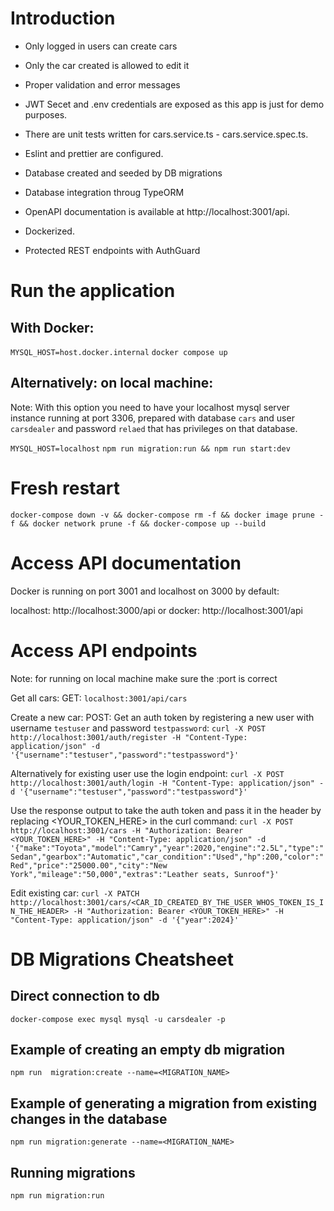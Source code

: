# Introduction

- Only logged in users can create cars
- Only the car created is allowed to edit it
- Proper validation and error messages

- JWT Secet and .env credentials are exposed as this app is just for demo purposes.
- There are unit tests written for cars.service.ts - cars.service.spec.ts.
- Eslint and prettier are configured.
- Database created and seeded by DB migrations
- Database integration throug TypeORM
- OpenAPI documentation is available at http://localhost:3001/api.
- Dockerized.
- Protected REST endpoints with AuthGuard

# Run the application

## With Docker:

`MYSQL_HOST=host.docker.internal`
`docker compose up`

## Alternatively: on local machine:

Note: With this option you need to have your localhost mysql server instance running at port 3306, prepared with database `cars` and user `carsdealer` and password `relaed` that has privileges on that database.

`MYSQL_HOST=localhost`
`npm run migration:run && npm run start:dev`

# Fresh restart

`docker-compose down -v && docker-compose rm -f && docker image prune -f && docker network prune -f && docker-compose up --build`

# Access API documentation

Docker is running on port 3001 and localhost on 3000 by default:

localhost: http://localhost:3000/api
or
docker: http://localhost:3001/api

# Access API endpoints

Note: for running on local machine make sure the :port is correct

Get all cars:
GET: `localhost:3001/api/cars`

Create a new car:
POST:
Get an auth token by registering a new user with username `testuser` and password `testpassword`:
`curl -X POST http://localhost:3001/auth/register -H "Content-Type: application/json" -d '{"username":"testuser","password":"testpassword"}'`

Alternatively for existing user use the login endpoint:
`curl -X POST http://localhost:3001/auth/login -H "Content-Type: application/json" -d '{"username":"testuser","password":"testpassword"}'`

Use the response output to take the auth token and pass it in the header by replacing <YOUR_TOKEN_HERE> in the curl command:
`curl -X POST http://localhost:3001/cars -H "Authorization: Bearer <YOUR_TOKEN_HERE>" -H "Content-Type: application/json" -d '{"make":"Toyota","model":"Camry","year":2020,"engine":"2.5L","type":"Sedan","gearbox":"Automatic","car_condition":"Used","hp":200,"color":"Red","price":"25000.00","city":"New York","mileage":"50,000","extras":"Leather seats, Sunroof"}'`

Edit existing car:
`curl -X PATCH http://localhost:3001/cars/<CAR_ID_CREATED_BY_THE_USER_WHOS_TOKEN_IS_IN_THE_HEADER> -H "Authorization: Bearer <YOUR_TOKEN_HERE>" -H "Content-Type: application/json" -d '{"year":2024}'`

# DB Migrations Cheatsheet

## Direct connection to db

`docker-compose exec mysql mysql -u carsdealer -p`

## Example of creating an empty db migration

`npm run  migration:create --name=<MIGRATION_NAME>`

## Example of generating a migration from existing changes in the database

`npm run migration:generate --name=<MIGRATION_NAME>`

## Running migrations

`npm run migration:run`
